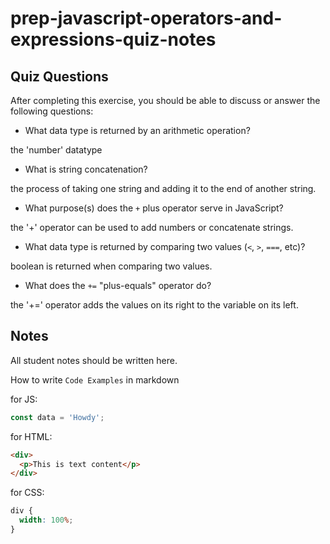 # prep-javascript-operators-and-expressions-quiz-notes

## Quiz Questions

After completing this exercise, you should be able to discuss or answer the following questions:

- What data type is returned by an arithmetic operation?

the 'number' datatype

- What is string concatenation?

the process of taking one string and adding it to the end of another string.

- What purpose(s) does the `+` plus operator serve in JavaScript?

the '+' operator can be used to add numbers or concatenate strings.

- What data type is returned by comparing two values (`<`, `>`, `===`, etc)?

boolean is returned when comparing two values.

- What does the `+=` "plus-equals" operator do?

the '+=' operator adds the values on its right to the variable on its left.

## Notes

All student notes should be written here.

How to write `Code Examples` in markdown

for JS:

```javascript
const data = 'Howdy';
```

for HTML:

```html
<div>
  <p>This is text content</p>
</div>
```

for CSS:

```css
div {
  width: 100%;
}
```
